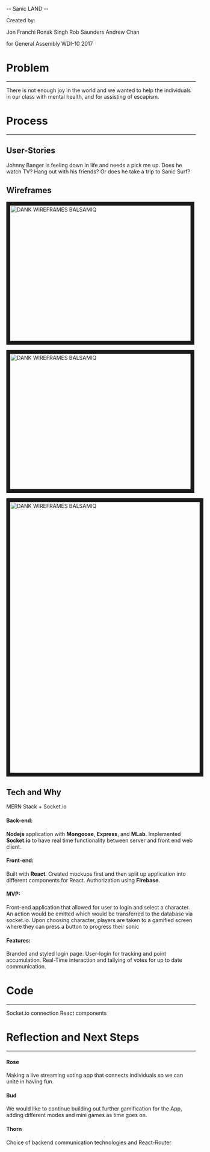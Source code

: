  --  Sanic LAND  --

 Created by:

 Jon Franchi
 Ronak Singh
 Rob Saunders
 Andrew Chan

 for General Assembly WDI-10 2017



 # Problem
 ***

 There is not enough joy in the world and we wanted to help the individuals in our class with mental health, and for assisting of escapism.


 # Process
 ***

 ## User-Stories
 Johnny Banger is feeling down in life and needs a pick me up. Does he watch TV? Hang out with his friends? Or does he take a trip to Sanic Surf?

 ## Wireframes



 <img src="http://i.imgur.com/8xPO34T.jpgs"
 alt="DANK WIREFRAMES BALSAMIQ" width="480" height="360" border="10" />

 <img src="http://i.imgur.com/cEieeix.jpg"
 alt="DANK WIREFRAMES BALSAMIQ" width="480" height="360" border="10" />

 <img src="http://i.imgur.com/DRMYYn7.jpg"
 alt="DANK WIREFRAMES BALSAMIQ" width="1280" height="720" border="10" />











 ## Tech and Why

 MERN Stack + Socket.io

 #### Back-end:

 **Nodejs** application with **Mongoose**, **Express**, and **MLab**. Implemented **Socket.io** to have real time functionality between server and front end web client.

 #### Front-end:

 Built with **React**. Created mockups first and then split up application into different components for React. Authorization using **Firebase**.

 #### MVP:
 Front-end application that allowed for user to login and select a character. An action would be emitted which would be transferred to the database via socket.io. Upon choosing character, players are taken to a gamified screen where they can press a button to progress their sonic

 #### Features:

 Branded and styled login page.
 User-login for tracking and point accumulation.
 Real-Time interaction and tallying of votes for up to date communication.


 # Code
 ***
 Socket.io connection
 React components


 # Reflection and Next Steps
 ***

 #### Rose
 Making a live streaming voting app that connects individuals so we can unite in having fun.

 #### Bud
 We would like to continue building out further gamification for the App, adding different modes and mini games as time goes on.

 #### Thorn
 Choice of backend communication technologies and React-Router
